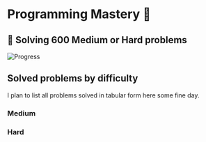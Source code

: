 # Programming Mastery :punch:

## :goal_net:  Solving 600 Medium or Hard problems 

![Progress](https://progress-bar.dev/61/?scale=600&title=InterviewGod&width=500&color=babaca&suffix=+problems+solved)

## Solved problems by difficulty
I plan to list all problems solved in tabular form here some fine day.

### Medium

### Hard

